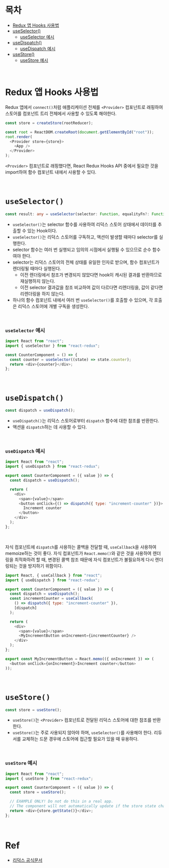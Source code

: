 # 목차

- [Redux 앱 Hooks 사용법](#redux-앱-hooks-사용법)
- [useSelector()](#useselector)
  - [useSelector 예시](#useselector-예시)
- [useDispatch()](#usedispatch)
  - [useDispatch 예시](#usedispatch-예시)
- [useStore()](#usestore)
  - [useStore 예시](#usestore-예시)

<br>

# Redux 앱 Hooks 사용법

Redux 앱에서 `connect()`처럼 애플리케이션 전체를 `<Provider>` 컴포넌트로 래핑하여 스토어를 컴포넌트 트리 전체에서 사용할 수 있도록 해야한다.

```javascript
const store = createStore(rootReducer);

const root = ReactDOM.createRoot(document.getElementById("root"));
root.render(
  <Provider store={store}>
    <App />
  </Provider>
);
```

`<Provider>` 컴포넌트로 래핑했다면, React Redux Hooks API 중에서 필요한 것을 import하여 함수 컴포넌트 내에서 사용할 수 있다.

<br>

# `useSelector()`

```typescript
const result: any = useSelector(selector: Function, equalityFn?: Function)
```

- `useSelector()`는 selector 함수를 사용하여 리덕스 스토어 상태에서 데이터를 추출할 수 있는 Hook이다.
- `useSelector()`는 리덕스 스토어를 구독하고, 액션이 발생할 때마다 selector를 실행한다.
- selector 함수는 여러 번 실행되고 임의의 시점에서 실행될 수 있으므로 순수 함수여야 한다.
- selector는 리덕스 스토어의 전체 상태를 유일한 인자로 받으며, 함수 컴포넌트가 렌더링될 때마다 실행된다.
  - 이전 렌더링에서 참조가 변경되지 않았다면 hook이 캐시된 결과를 반환하므로 재실행하지 않는다.
  - 이전 selector 결과값을 참조 비교하여 값이 다르다면 리렌더링을, 값이 같다면 리렌더링을 하지 않는다.
- 하나의 함수 컴포넌트 내에서 여러 번 `useSelector()`를 호출할 수 있으며, 각 호출은 리덕스 스토어에 개별 구독을 생성한다.

<br>

### `useSelector` 예시

```javascript
import React from "react";
import { useSelector } from "react-redux";

const CounterComponent = () => {
  const counter = useSelector((state) => state.counter);
  return <div>{counter}</div>;
};
```

<br>

# `useDispatch()`

```javascript
const dispatch = useDispatch();
```

- `useDispatch()`는 리덕스 스토어로부터 `dispatch` 함수에 대한 참조를 반환한다.
- 액션을 `dispatch`하는 데 사용할 수 있다.

<br>

### `useDispatch` 예시

```javascript
import React from "react";
import { useDispatch } from "react-redux";

export const CounterComponent = ({ value }) => {
  const dispatch = useDispatch();

  return (
    <div>
      <span>{value}</span>
      <button onClick={() => dispatch({ type: "increment-counter" })}>
        Increment counter
      </button>
    </div>
  );
};
```

<br>

자식 컴포넌트에 `dispatch`를 사용하는 콜백을 전달할 때, `useCallback`을 사용하여 memoize하는 것이 좋다. 자식 컴포넌트가 `React.memo()`와 같은 것을 사용하여 렌더링을 최적화하려 할 때, 변경된 콜백 참조 때문에 자식 컴포넌트가 불필요하게 다시 렌더링되는 것을 방지하기 위함이다.

```javascript
import React, { useCallback } from "react";
import { useDispatch } from "react-redux";

export const CounterComponent = ({ value }) => {
  const dispatch = useDispatch();
  const incrementCounter = useCallback(
    () => dispatch({ type: "increment-counter" }),
    [dispatch]
  );

  return (
    <div>
      <span>{value}</span>
      <MyIncrementButton onIncrement={incrementCounter} />
    </div>
  );
};

export const MyIncrementButton = React.memo(({ onIncrement }) => (
  <button onClick={onIncrement}>Increment counter</button>
));
```

<br>

# `useStore()`

```javascript
const store = useStore();
```

- `useStore()`는 `<Provider>` 컴포넌트로 전달된 리덕스 스토어에 대한 참조를 반환한다.
- `useStore()`는 주로 사용되지 않아야 하며, `useSelector()`를 사용해야 한다. 리듀서를 교체하는 드문 경우에 스토어에 접근할 필요가 있을 때 유용하다.

<br>

### `useStore` 예시

```javascript
import React from "react";
import { useStore } from "react-redux";

export const CounterComponent = ({ value }) => {
  const store = useStore();

  // EXAMPLE ONLY! Do not do this in a real app.
  // The component will not automatically update if the store state changes
  return <div>{store.getState()}</div>;
};
```

<br>

# Ref

- [리덕스 공식문서](https://react-redux.js.org/api/hooks)
